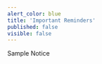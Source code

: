 ```yaml
---
alert_color: blue
title: 'Important Reminders'
published: false
visible: false
---
```


Sample Notice
